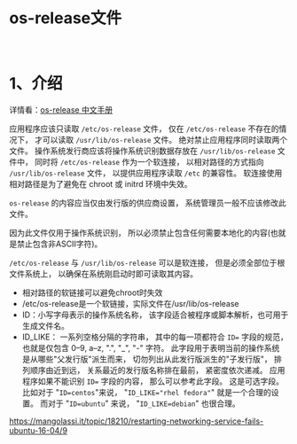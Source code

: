 
# os-release文件
　
# 1、介绍

详情看：[os-release 中文手册]( http://www.jinbuguo.com/systemd/os-release.html )

应用程序应该只读取 `/etc/os-release` 文件， 仅在 `/etc/os-release` 不存在的情况下， 才可以读取 `/usr/lib/os-release` 文件。 绝对禁止应用程序同时读取两个文件。 操作系统发行商应该将操作系统识别数据存放在 `/usr/lib/os-release` 文件中， 同时将 `/etc/os-release` 作为一个软连接， 以相对路径的方式指向 `/usr/lib/os-release` 文件， 以提供应用程序读取 `/etc` 的兼容性。 软连接使用相对路径是为了避免在 chroot 或 initrd 环境中失效。

`os-release` 的内容应当仅由发行版的供应商设置， 系统管理员一般不应该修改此文件。

因为此文件仅用于操作系统识别， 所以必须禁止包含任何需要本地化的内容(也就是禁止包含非ASCII字符)。

`/etc/os-release` 与 `/usr/lib/os-release` 可以是软连接， 但是必须全部位于根文件系统上， 以确保在系统刚启动时即可读取其内容。



- 相对路径的软链接可以避免chroot时失效
- /etc/os-release是一个软链接，实际文件在/usr/lib/os-release
- ID：小写字母表示的操作系统名称， 该字段适合被程序或脚本解析，也可用于生成文件名。 
- ID_LIKE： 一系列空格分隔的字符串， 其中的每一项都符合 `ID=` 字段的规范， 也就是仅包含 0–9, a–z, ".", "_", "-" 字符。 此字段用于表明当前的操作系统 是从哪些"父发行版"派生而来， 切勿列出从此发行版派生的"子发行版"， 排列顺序由近到远， 关系最近的发行版名称排在最前， 紧密度依次递减。 应用程序如果不能识别 `ID=` 字段的内容， 那么可以参考此字段。 这是可选字段。  比如对于 "`ID=centos`"来说， "`ID_LIKE="rhel fedora"`" 就是一个合理的设置。 而对于 "`ID=ubuntu`" 来说， "`ID_LIKE=debian`" 也很合理。 



https://mangolassi.it/topic/18210/restarting-networking-service-fails-ubuntu-16-04/9
























